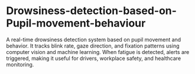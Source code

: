 # Drowsiness-detection-based-on-Pupil-movement-behaviour
A real-time drowsiness detection system based on pupil movement and behavior. It tracks blink rate, gaze direction, and fixation patterns using computer vision and machine learning. When fatigue is detected, alerts are triggered, making it useful for drivers, workplace safety, and healthcare monitoring.
